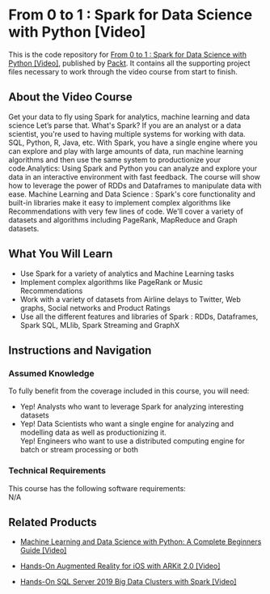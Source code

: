# From 0 to 1 : Spark for Data Science with Python [Video]
This is the code repository for [From 0 to 1 : Spark for Data Science with Python [Video]](https://www.packtpub.com/business/0-1-spark-data-science-python-video), published by [Packt](https://www.packtpub.com/?utm_source=github). It contains all the supporting project files necessary to work through the video course from start to finish.
## About the Video Course
Get your data to fly using Spark for analytics, machine learning and data science Let’s parse that. What's Spark? If you are an analyst or a data scientist, you're used to having multiple systems for working with data. SQL, Python, R, Java, etc. With Spark, you have a single engine where you can explore and play with large amounts of data, run machine learning algorithms and then use the same system to productionize your code.Analytics: Using Spark and Python you can analyze and explore your data in an interactive environment with fast feedback. The course will show how to leverage the power of RDDs and Dataframes to manipulate data with ease. Machine Learning and Data Science : Spark's core functionality and built-in libraries make it easy to implement complex algorithms like Recommendations with very few lines of code. We'll cover a variety of datasets and algorithms including PageRank, MapReduce and Graph datasets.
<H2>What You Will Learn</H2>
<DIV class=book-info-will-learn-text>
<UL>
<li>Use Spark for a variety of analytics and Machine Learning tasks</li>
<li>Implement complex algorithms like PageRank or Music Recommendations</li>
<li>Work with a variety of datasets from Airline delays to Twitter, Web graphs, Social networks and Product Ratings</li>
<li>Use all the different features and libraries of Spark : RDDs, Dataframes, Spark SQL, MLlib, Spark Streaming and GraphX</li> </UL></DIV>

## Instructions and Navigation
### Assumed Knowledge
To fully benefit from the coverage included in this course, you will need:<br/>
<DIV class=book-info-will-learn-text>
<ul>
<li>Yep! Analysts who want to leverage Spark for analyzing interesting datasets
<li>Yep! Data Scientists who want a single engine for analyzing and modelling data as well as productionizing it. </li>
Yep! Engineers who want to use a distributed computing engine for batch or stream processing or both</li>
</ul>
<DIV>

### Technical Requirements
This course has the following software requirements:<br/>
N/A

## Related Products
* [Machine Learning and Data Science with Python: A Complete Beginners Guide [Video]]( https://www.packtpub.com/application-development/machine-learning-and-data-science-python-complete-beginners-guide-video)

* [Hands-On Augmented Reality for iOS with ARKit 2.0 [Video]]( https://www.packtpub.com/application-development/hands-augmented-reality-ios-arkit-20-video)

* [Hands-On SQL Server 2019 Big Data Clusters with Spark [Video]]( https://www.packtpub.com/big-data-and-business-intelligence/hands-sql-server-2019-big-data-clusters-spark-video)
